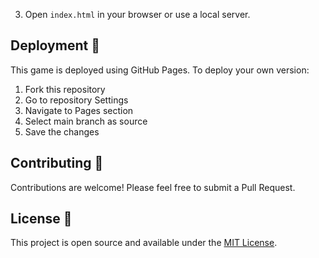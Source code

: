 3. Open `index.html` in your browser or use a local server.

## Deployment 🚀

This game is deployed using GitHub Pages. To deploy your own version:

1. Fork this repository
2. Go to repository Settings
3. Navigate to Pages section
4. Select main branch as source
5. Save the changes

## Contributing 🤝

Contributions are welcome! Please feel free to submit a Pull Request.

## License 📝

This project is open source and available under the [MIT License](LICENSE).
